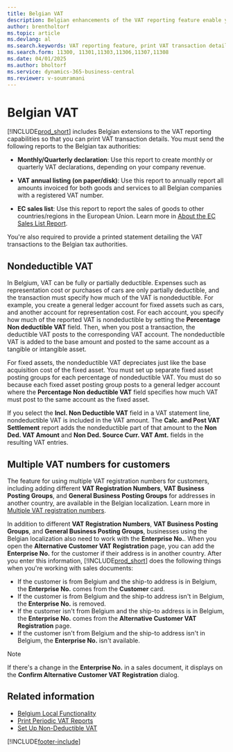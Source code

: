 ```yaml
---
title: Belgian VAT
description: Belgian enhancements of the VAT reporting feature enable you to easily print VAT transaction details.
author: brentholtorf
ms.topic: article
ms.devlang: al
ms.search.keywords: VAT reporting feature, print VAT transaction details, Belgian version
ms.search.form: 11300, 11301,11303,11306,11307,11308
ms.date: 04/01/2025
ms.author: bholtorf
ms.service: dynamics-365-business-central
ms.reviewer: v-soumramani
---
```


# Belgian VAT

[!INCLUDE[prod_short](../../includes/prod_short.md)] includes Belgian extensions to the VAT reporting capabilities so that you can print VAT transaction details. You must send the following reports to the Belgian tax authorities:  

- **Monthly/Quarterly declaration**: Use this report to create monthly or quarterly VAT declarations, depending on your company revenue.  

- **VAT annual listing (on paper/disk)**: Use this report to annually report all amounts invoiced for both goods and services to all Belgian companies with a registered VAT number.  

- **EC sales list**: Use this report to report the sales of goods to other countries/regions in the European Union. Learn more in [About the EC Sales List Report](../../finance-how-report-vat.md#ecsaleslist).  

You're also required to provide a printed statement detailing the VAT transactions to the Belgian tax authorities.

## Nondeductible VAT

In Belgium, VAT can be fully or partially deductible. Expenses such as representation cost or purchases of cars are only partially deductible, and the transaction must specify how much of the VAT is nondeductible. For example, you create a general ledger account for fixed assets such as cars, and another account for representation cost. For each account, you specify how much of the reported VAT is nondeductible by setting the **Percentage Non deductible VAT** field. Then, when you post a transaction, the deductible VAT posts to the corresponding VAT account. The nondeductible VAT is added to the base amount and posted to the same account as a tangible or intangible asset.  

For fixed assets, the nondeductible VAT depreciates just like the base acquisition cost of the fixed asset. You must set up separate fixed asset posting groups for each percentage of nondeductible VAT. You must do so because each fixed asset posting group posts to a general ledger account where the **Percentage Non deductible VAT** field specifies how much VAT must post to the same account as the fixed asset.  

If you select the **Incl. Non Deductible VAT** field in a VAT statement line, nondeductible VAT is included in the VAT amount. The **Calc. and Post VAT Settlement** report adds the nondeductible part of that amount to the **Non Ded. VAT Amount** and **Non Ded. Source Curr. VAT Amt.** fields in the resulting VAT entries.  

## Multiple VAT numbers for customers

The feature for using multiple VAT registration numbers for customers, including adding different **VAT Registration Numbers**, **VAT Business Posting Groups**, and **General Business Posting Groups** for addresses in another country, are available in the Belgian localization. Learn more in [Multiple VAT registration numbers](../../finance-how-use-multiple-vat-registrations.md).

In addition to different **VAT Registration Numbers**, **VAT Business Posting Groups**, and **General Business Posting Groups**, businesses using the Belgian localization also need to work with the **Enterprise No.**. When you open the **Alternative Customer VAT Registration** page, you can add the **Enterprise No.** for the customer if their address is in another country. After you enter this information, [!INCLUDE[prod_short](../../includes/prod_short.md)] does the following things when you're working with sales documents:  

- If the customer is from Belgium and the ship-to address is in Belgium, the **Enterprise No.** comes from the **Customer** card.
- If the customer is from Belgium and the ship-to address isn't in Belgium, the **Enterprise No.** is removed.
- If the customer isn't from Belgium and the ship-to address is in Belgium, the **Enterprise No.** comes from the **Alternative Customer VAT Registration** page.
- If the customer isn't from Belgium and the ship-to address isn't in Belgium, the **Enterprise No.** isn't available.  

> [!NOTE]
> If there's a change in the **Enterprise No.** in a sales document, it displays on the **Confirm Alternative Customer VAT Registration** dialog.  

## Related information

- [Belgium Local Functionality](belgium-local-functionality.md)  
- [Print Periodic VAT Reports](how-to-print-periodic-vat-reports.md)  
- [Set Up Non-Deductible VAT](how-to-set-up-non-deductible-vat.md)  

[!INCLUDE[footer-include](../../includes/footer-banner.md)]
